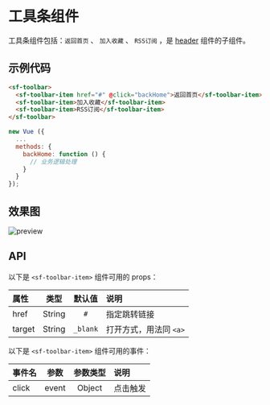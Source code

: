 # 工具条组件
工具条组件包括：`返回首页` 、 `加入收藏` 、 `RSS订阅` ，是 [header](./header.html) 组件的子组件。

## 示例代码

```html
<sf-toolbar>
  <sf-toolbar-item href="#" @click="backHome">返回首页</sf-toolbar-item>
  <sf-toolbar-item>加入收藏</sf-toolbar-item>
  <sf-toolbar-item>RSS订阅</sf-toolbar-item>
</sf-toolbar>
```

```js
new Vue ({
  ...
  methods: {
    backHome: function () {
      // 业务逻辑处理
    }
  }
});
```

## 效果图

![preview](./medai/toolbar.png)

## API

以下是 `<sf-toolbar-item>` 组件可用的 props：

| 属性 | 类型 | 默认值 | 说明 |
| :--- | :---: | :---: | :--- |
| href | String | `#` | 指定跳转链接 |
| target | String | `_blank` | 打开方式，用法同 `<a>` |

以下是 `<sf-toolbar-item>` 组件可用的事件：

| 事件名 | 参数 | 参数类型 | 说明 |
| :--- | :---: | :---: | :--- |
| click | event | Object | 点击触发 |